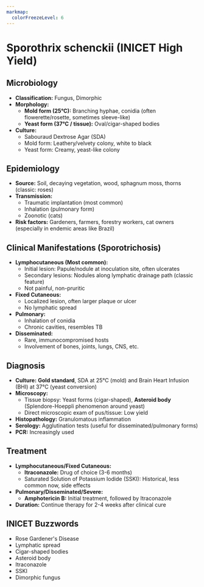 ```yaml
---
markmap:
  colorFreezeLevel: 6
---
```


# Sporothrix schenckii (INICET High Yield)

## Microbiology
- **Classification:** Fungus, Dimorphic
- **Morphology:**
  - **Mold form (25°C):** Branching hyphae, conidia (often flowerette/rosette, sometimes sleeve-like)
  - **Yeast form (37°C / tissue):** Oval/cigar-shaped bodies
- **Culture:**
  - Sabouraud Dextrose Agar (SDA)
  - Mold form: Leathery/velvety colony, white to black
  - Yeast form: Creamy, yeast-like colony

## Epidemiology
- **Source:** Soil, decaying vegetation, wood, sphagnum moss, thorns (classic: roses)
- **Transmission:**
  - Traumatic implantation (most common)
  - Inhalation (pulmonary form)
  - Zoonotic (cats)
- **Risk factors:** Gardeners, farmers, forestry workers, cat owners (especially in endemic areas like Brazil)

## Clinical Manifestations (Sporotrichosis)
- **Lymphocutaneous (Most common):**
  - Initial lesion: Papule/nodule at inoculation site, often ulcerates
  - Secondary lesions: Nodules along lymphatic drainage path (classic feature)
  - Not painful, non-pruritic
- **Fixed Cutaneous:**
  - Localized lesion, often larger plaque or ulcer
  - No lymphatic spread
- **Pulmonary:**
  - Inhalation of conidia
  - Chronic cavities, resembles TB
- **Disseminated:**
  - Rare, immunocompromised hosts
  - Involvement of bones, joints, lungs, CNS, etc.

## Diagnosis
- **Culture:** **Gold standard**, SDA at 25°C (mold) and Brain Heart Infusion (BHI) at 37°C (yeast conversion)
- **Microscopy:**
  - Tissue biopsy: Yeast forms (cigar-shaped), **Asteroid body** (Splendore-Hoeppli phenomenon around yeast)
  - Direct microscopic exam of pus/tissue: Low yield
- **Histopathology:** Granulomatous inflammation
- **Serology:** Agglutination tests (useful for disseminated/pulmonary forms)
- **PCR:** Increasingly used

## Treatment
- **Lymphocutaneous/Fixed Cutaneous:**
  - **Itraconazole:** Drug of choice (3-6 months)
  - Saturated Solution of Potassium Iodide (SSKI): Historical, less common now, side effects
- **Pulmonary/Disseminated/Severe:**
  - **Amphotericin B:** Initial treatment, followed by Itraconazole
- **Duration:** Continue therapy for 2-4 weeks after clinical cure

## INICET Buzzwords
- Rose Gardener's Disease
- Lymphatic spread
- Cigar-shaped bodies
- Asteroid body
- Itraconazole
- SSKI
- Dimorphic fungus

